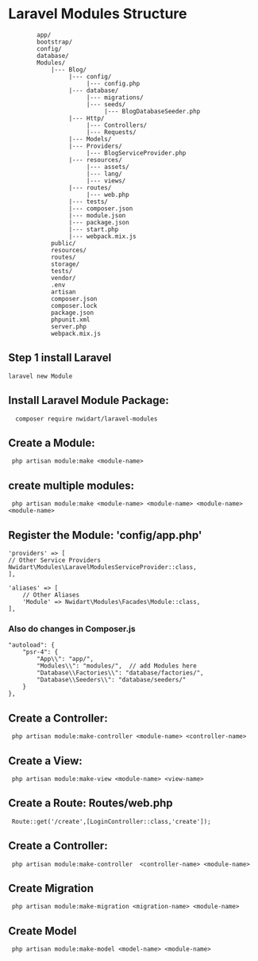 # Laravel Modules Structure
            app/
            bootstrap/
            config/
            database/
            Modules/
                |--- Blog/
                     |--- config/
                          |--- config.php
                     |--- database/
                          |--- migrations/
                          |--- seeds/
                               |--- BlogDatabaseSeeder.php
                     |--- Http/
                          |--- Controllers/
                          |--- Requests/
                     |--- Models/
                     |--- Providers/
                          |--- BlogServiceProvider.php
                     |--- resources/
                          |--- assets/
                          |--- lang/
                          |--- views/
                     |--- routes/
                          |--- web.php
                     |--- tests/
                     |--- composer.json
                     |--- module.json
                     |--- package.json
                     |--- start.php
                     |--- webpack.mix.js
                public/
                resources/
                routes/
                storage/
                tests/
                vendor/
                .env
                artisan
                composer.json
                composer.lock
                package.json
                phpunit.xml
                server.php
                webpack.mix.js
## Step 1 install Laravel
    laravel new Module


## Install Laravel Module Package:
      composer require nwidart/laravel-modules


## Create a Module:
     php artisan module:make <module-name>
     
## create multiple modules:
     php artisan module:make <module-name> <module-name> <module-name> <module-name>

## Register the Module:  'config/app.php'
    'providers' => [
    // Other Service Providers
    Nwidart\Modules\LaravelModulesServiceProvider::class,
    ],

    'aliases' => [
        // Other Aliases
        'Module' => Nwidart\Modules\Facades\Module::class,
    ],

### Also do changes in Composer.js
    "autoload": {
        "psr-4": {
            "App\\": "app/",
            "Modules\\": "modules/",  // add Modules here 
            "Database\\Factories\\": "database/factories/",
            "Database\\Seeders\\": "database/seeders/"
        }
    },


## Create a Controller:
     php artisan module:make-controller <module-name> <controller-name>

## Create a View:

     php artisan module:make-view <module-name> <view-name>

## Create a Route: Routes/web.php
     Route::get('/create',[LoginController::class,'create']);
     
## Create a Controller:
     php artisan module:make-controller  <controller-name> <module-name>


## Create Migration
     php artisan module:make-migration <migration-name> <module-name>
     
## Create Model
     php artisan module:make-model <model-name> <module-name>
